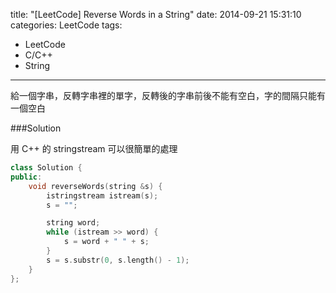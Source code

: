 title: "[LeetCode] Reverse Words in a String"
date: 2014-09-21 15:31:10
categories: LeetCode
tags:
- LeetCode
- C/C++
- String
---
給一個字串，反轉字串裡的單字，反轉後的字串前後不能有空白，字的間隔只能有一個空白

<!-- more -->

###Solution

用 C++ 的 stringstream 可以很簡單的處理

``` c++
class Solution {
public:
    void reverseWords(string &s) {
        istringstream istream(s);
        s = "";

        string word;
        while (istream >> word) {
            s = word + " " + s;
        }
        s = s.substr(0, s.length() - 1);
    }
};
```
